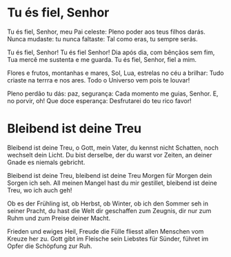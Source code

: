 ﻿# Tu és fiel, Senhor

Tu és fiel, Senhor, meu Pai celeste:
Pleno poder aos teus filhos darás.
Nunca mudaste: tu nunca faltaste:
Tal como eras, tu sempre serás.

Tu és fiel, Senhor! Tu és fiel Senhor!
Dia após dia, com bênçãos sem fim,
Tua mercê me sustenta e me guarda.
Tu és fiel, Senhor, fiel a mim.

Flores e frutos, montanhas e mares,
Sol, Lua, estrelas no céu a brilhar:
Tudo criaste na terrra e nos ares.
Todo o Universo vem pois te louvar!

Pleno perdão tu dás: paz, segurança:
Cada momento me guias, Senhor.
E, no porvir, oh! Que doce esperança:
Desfrutarei do teu rico favor!

# Bleibend ist deine Treu

Bleibend ist deine Treu, o Gott, mein Vater,
du kennst nicht Schatten, noch wechselt dein Licht.
Du bist derselbe, der du  warst vor Zeiten,
an deiner Gnade es niemals gebricht.

Bleibend ist deine Treu, bleibend ist deine Treu
Morgen für Morgen dein Sorgen ich seh.
All meinen Mangel hast du mir gestillet,
bleibend ist deine Treu, wo ich auch geh!

Ob es der Frühling ist, ob Herbst, ob Winter,
ob ich den Sommer seh in seiner Pracht,
du hast die Welt dir geschaffen zum Zeugnis,
dir nur zum Ruhm und zum Preise deiner Macht.

Frieden und ewiges Heil, Freude die Fülle
fliesst allen Menschen vom Kreuze her zu.
Gott gibt im Fleische sein Liebstes für Sünder,
führet im Opfer die Schöpfung zur Ruh.


